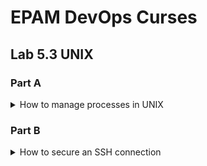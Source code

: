 # EPAM DevOps Curses
## Lab 5.3 UNIX
### Part A

<details><summary>How to manage processes in UNIX</summary>

<p> __pstree__ utility shows parent processes and theirs childs

![](t5.3.A.pstree.PNG)
![](t5.3.A.proc_cpuinfo.PNG)
![](t5.3.A.ps.SystemV_style+BSD_style.options.PNG)
![](t5.3.A.htop_installation.PNG)
![](t5.3.A.htop_output.PNG)

</details>

### Part B

<details><summary>How to secure an SSH connection</summary>

<p>We did the same manipulations with SSH in the Lab 2.1 Part B:

<a href=../../m2/task2.1><img src=../../m2/task2.1/t2.1_vagrant_putty.PNG></a>

</details>
